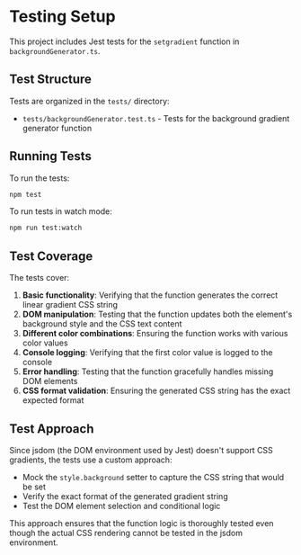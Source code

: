 # Testing Setup

This project includes Jest tests for the `setgradient` function in `backgroundGenerator.ts`.

## Test Structure

Tests are organized in the `tests/` directory:
- `tests/backgroundGenerator.test.ts` - Tests for the background gradient generator function

## Running Tests

To run the tests:

```bash
npm test
```

To run tests in watch mode:

```bash
npm run test:watch
```

## Test Coverage

The tests cover:

1. **Basic functionality**: Verifying that the function generates the correct linear gradient CSS string
2. **DOM manipulation**: Testing that the function updates both the element's background style and the CSS text content
3. **Different color combinations**: Ensuring the function works with various color values
4. **Console logging**: Verifying that the first color value is logged to the console
5. **Error handling**: Testing that the function gracefully handles missing DOM elements
6. **CSS format validation**: Ensuring the generated CSS string has the exact expected format

## Test Approach

Since jsdom (the DOM environment used by Jest) doesn't support CSS gradients, the tests use a custom approach:

- Mock the `style.background` setter to capture the CSS string that would be set
- Verify the exact format of the generated gradient string
- Test the DOM element selection and conditional logic

This approach ensures that the function logic is thoroughly tested even though the actual CSS rendering cannot be tested in the jsdom environment.
